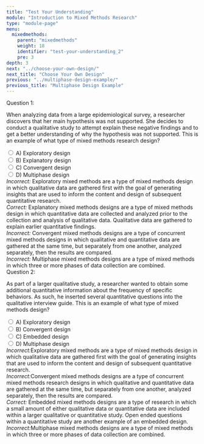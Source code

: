 ```yaml
---
title: "Test Your Understanding"
module: "Introduction to Mixed Methods Research"
type: "module-page"
menu:
  mixedmethods:
    parent: "mixedmethods"
    weight: 18
    identifier: "test-your-understanding_2"
    pre: 3
depth: 3
next: "../choose-your-own-design/"
next_title: "Choose Your Own Design"
previous: "../multiphase-design-example/"
previous_title: "Multiphase Design Example"
---
```


<div class="itemfeedback">

<div class="cases">
<div class="casetitle">
    Question 1:
</div><!-- /.casetitle -->
<div class="casecontent">
<div class="casequestion">
<p class="answer-value">
When analyzing data from a large epidemiological survey, a researcher discovers that her main hypothesis was not supported.  She decides to conduct a qualitative study to attempt explain these negative findings and to get a better understanding of why the hypothesis was not supported.  This is an example of what type of mixed methods research design?
</p>
<div class="answer-value md-radio">
<input name="question01" id="question01a" data-answer="#answer01a" type="radio" value="A">
<label for="question01a">A)
Exploratory design
</label>
</div>
<div class="answer-value md-radio">
<input name="question01" id="question01b" data-answer="#answer01b" type="radio" value="B">
<label for="question01b">B)
Explanatory design
</label>
</div>
<div class="answer-value md-radio">
<input name="question01" id="question01c" data-answer="#answer01c" type="radio" value="C">
<label for="question01c">C)
Convergent design
</label>
</div>
<div class="answer-value md-radio">
<input name="question01" id="question01d" data-answer="#answer01d" type="radio" value="D">
<label for="question01d">D)
Multiphase design
</label>
</div>
</div><!-- /.casequestion -->
<div class="casesanswerdisplay">
<div class="answer-container item-feedback" id="answer01a">
<i>Incorrect:</i> Exploratory mixed methods are a type of mixed methods design in which qualitative data are gathered first with the goal of generating insights that are used to inform the content and design of subsequent quantitative research.
</div>
<div class="answer-container item-feedback" id="answer01b">
<i>Correct:</i> Explanatory mixed methods designs are a type of mixed methods design in which quantitative data are collected and analyzed prior to the collection and analysis of qualitative data. Qualitative data are gathered to explain earlier quantitative findings. 
</div>
<div class="answer-container item-feedback" id="answer01c">
<i>Incorrect:</i> Convergent mixed methods designs are a type of concurrent mixed methods designs in which qualitative and quantitative data are gathered at the same time, but separately from one another, analyzed separately, then the results are compared.
</div>
<div class="answer-container item-feedback" id="answer01d">
<i>Incorrect:</i> Multiphase mixed methods designs are a type of mixed methods in which three or more phases of data collection are combined.
</div>
</div>
</div><!-- /.casecontent -->
</div><!-- /.cases -->


<div class="cases">
<div class="casetitle">
    Question 2:
</div><!-- /.casetitle -->
<div class="casecontent">
<div class="casequestion">
<p class="answer-value">
As part of a larger qualitative study, a researcher wanted to obtain some additional quantitative information about the frequency of specific behaviors.  As such, he inserted several quantitative questions into the qualitative interview guide.  This is an example of what type of mixed methods design?
</p>

<div class="answer-value md-radio">
<input name="question02" id="question02a" data-answer="#answer02a" type="radio" value="A">
<label for="question02a">A)
Exploratory design
</label>
</div>
<div class="answer-value md-radio">
<input name="question02" id="question02b" data-answer="#answer02b" type="radio" value="B">
<label for="question02b">B)
Convergent design
</label>
</div>
<div class="answer-value md-radio">
<input name="question02" id="question02c" data-answer="#answer02c" type="radio" value="C">
<label for="question02c">C)
Embedded design
</label>
</div>
<div class="answer-value md-radio">
<input name="question02" id="question02d" data-answer="#answer02d" type="radio" value="D">
<label for="question02d">D)
Multiphase design
</label>
</div>
</div><!-- /.casequestion -->
<div class="casesanswerdisplay">
<div class="answer-container item-feedback" id="answer02a">
<i>Incorrect:</i>Exploratory mixed methods are a type of mixed methods design in which qualitative data are gathered first with the goal of generating insights that are used to inform the content and design of subsequent quantitative research.
</div>
<div class="answer-container item-feedback" id="answer02b">
<i>Incorrect:</i>Convergent mixed methods designs are a type of concurrent mixed methods research designs in which qualitative and quantitative data are gathered at the same time, but separately from one another, analyzed separately, then the results are compared.
</div>
<div class="answer-container item-feedback" id="answer02c">
<i>Correct:</i> Embedded mixed methods designs are a type of research in which a small amount of either qualitative data or quantitative data are included within a larger qualitative or quantitative study.  Open ended questions within a quantitative study are another example of an embedded design. 
</div>
<div class="answer-container item-feedback" id="answer02d">
<i>Incorrect:</i>Multiphase mixed methods designs are a type of mixed methods in which three or more phases of data collection are combined.
</div>
</div>
</div><!-- /.casecontent -->
</div><!-- /.cases -->

</div>
